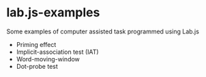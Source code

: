 # lab.js-examples
Some examples of computer assisted task programmed using Lab.js
* Priming effect
* Implicit-association test (IAT)
* Word-moving-window
* Dot-probe test 
